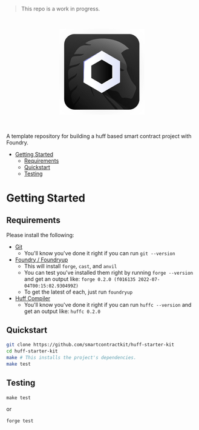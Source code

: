 > This repo is a work in progress.

<br/>
<p align="center">
<a href="https://chain.link" target="_blank">
<img src="./img/chainlink-huff.png" width="225" alt="Chainlink Huff logo">
</a>
</p>
<br/>

A template repository for building a huff based smart contract project with Foundry. 

- [Getting Started](#getting-started)
  - [Requirements](#requirements)
  - [Quickstart](#quickstart)
  - [Testing](#testing)

# Getting Started

## Requirements

Please install the following:

-   [Git](https://git-scm.com/book/en/v2/Getting-Started-Installing-Git)  
    -   You'll know you've done it right if you can run `git --version`
-   [Foundry / Foundryup](https://github.com/gakonst/foundry)
    -   This will install `forge`, `cast`, and `anvil`
    -   You can test you've installed them right by running `forge --version` and get an output like: `forge 0.2.0 (f016135 2022-07-04T00:15:02.930499Z)`
    -   To get the latest of each, just run `foundryup`
-   [Huff Compiler](https://docs.huff.sh/get-started/installing/)
    -   You'll know you've done it right if you can run `huffc --version` and get an output like: `huffc 0.2.0`


## Quickstart

```sh
git clone https://github.com/smartcontractkit/huff-starter-kit
cd huff-starter-kit
make # This installs the project's dependencies.
make test
```

## Testing

```
make test
```

or

```
forge test
```